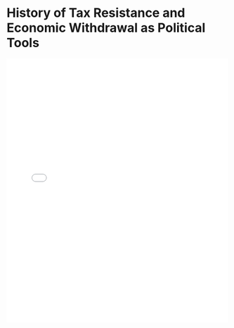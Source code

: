 # History of Tax Resistance and Economic Withdrawal as Political Tools

<embed src="History of Tax Resistance and Economic Withdrawal as Political Tools.pdf" type="application/pdf" width="100%" height="600px">
